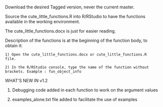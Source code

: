 Download the desired Tagged version, never the current master.

Source the cute_little_functions.R into R/RStudio to have the functions available in the working environment.

The cute_little_functions.docx is just for easier reading.

Description of the functions is at the beginning of the function body, to obtain it:

	1) Open the cute_little_functions.docx or cute_little_functions.R file.
	
	2) In the R/RStudio console, type the name of the function without brackets. Example : fun_object_info


WHAT'S NEW IN v1.2

1) Debugging code added in each function to work on the argument values

2) examples_alone.txt file added to facilitate the use of examples 

